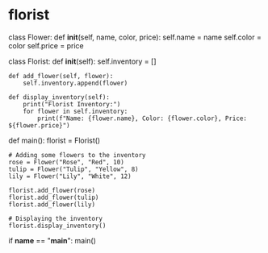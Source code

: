 # florist
class Flower:
    def __init__(self, name, color, price):
        self.name = name
        self.color = color
        self.price = price

class Florist:
    def __init__(self):
        self.inventory = []

    def add_flower(self, flower):
        self.inventory.append(flower)

    def display_inventory(self):
        print("Florist Inventory:")
        for flower in self.inventory:
            print(f"Name: {flower.name}, Color: {flower.color}, Price: ${flower.price}")

def main():
    florist = Florist()

    # Adding some flowers to the inventory
    rose = Flower("Rose", "Red", 10)
    tulip = Flower("Tulip", "Yellow", 8)
    lily = Flower("Lily", "White", 12)

    florist.add_flower(rose)
    florist.add_flower(tulip)
    florist.add_flower(lily)

    # Displaying the inventory
    florist.display_inventory()

if __name__ == "__main__":
    main()
